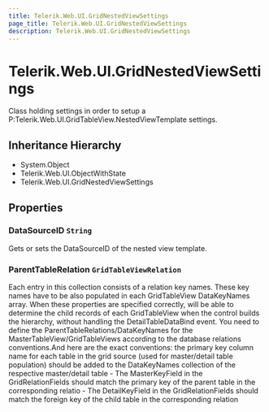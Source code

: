 ```yaml
---
title: Telerik.Web.UI.GridNestedViewSettings
page_title: Telerik.Web.UI.GridNestedViewSettings
description: Telerik.Web.UI.GridNestedViewSettings
---
```


# Telerik.Web.UI.GridNestedViewSettings

Class holding settings in order to setup a P:Telerik.Web.UI.GridTableView.NestedViewTemplate settings.

## Inheritance Hierarchy

* System.Object
* Telerik.Web.UI.ObjectWithState
* Telerik.Web.UI.GridNestedViewSettings

## Properties

###  DataSourceID `String`

Gets or sets the DataSourceID of the nested view template.

###  ParentTableRelation `GridTableViewRelation`

Each entry in this collection consists of a relation key names. These key names have to be also populated in each GridTableView
            DataKeyNames array. When these properties are specified correctly,  will be able to determine the child records of
            each GridTableView when the control builds the hierarchy, without handling the DetailTableDataBind event.
            You need to define the ParentTableRelations/DataKeyNames for the MasterTableView/GridTableViews according to the database relations
            conventions.And here are the exact conventions:
            the primary key column name for each table in the grid source (used for master/detail table population) should be added to the
            DataKeyNames collection of the respective master/detail table
            - The MasterKeyField in the GridRelationFields should match the primary key of the parent table in the corresponding relatio
            - The DetailKeyField in the GridRelationFields should match the foreign key of the child table in the corresponding relation

